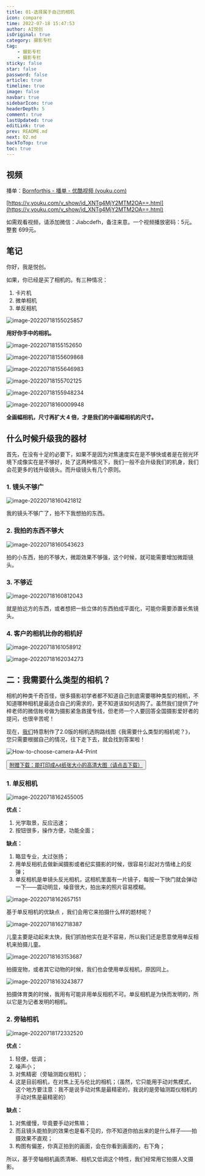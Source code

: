 ```yaml
---
title: 01-选择属于自己的相机
icon: compare
time: 2022-07-18 15:47:53
author: AI悦创
isOriginal: true
category: 摄影专栏
tag:
    - 摄影专栏
    - 摄影专栏
sticky: false
star: false
password: false
article: true
timeline: true
image: false
navbar: true
sidebarIcon: true
headerDepth: 5
comment: true
lastUpdated: true
editLink: true
prev: README.md
next: 02.md
backToTop: true
toc: true
---
```


## 视频

播单：[Bornforthis - 播单 - 优酷视频 (youku.com)](https://list.youku.com/albumlist/show/id_68857050)

[https://v.youku.com/v_show/id_XNTg4MjY2MTM2OA==.html](https://v.youku.com/v_show/id_XNTg4MjY2MTM2OA==.html)

如需观看视频，请添加微信：Jiabcdefh，备注来意。一个视频播放密码：5元。整套 699元。

## 笔记

你好，我是悦创。

如果，你已经是买了相机的。有三种情况：

1. 卡片机
2. 微单相机
3. 单反相机

![image-20220718155025857](./01.assets/image-20220718155025857.png)

**用好你手中的相机。**

![image-20220718155152650](./01.assets/image-20220718155152650.png)

![image-20220718155609868](./01.assets/image-20220718155609868.png)

![image-20220718155646983](./01.assets/image-20220718155646983.png)

![image-20220718155702125](./01.assets/image-20220718155702125.png)

![image-20220718155948234](./01.assets/image-20220718155948234.png)

![image-20220718160009948](./01.assets/image-20220718160009948.png)

**全画幅相机，尺寸再扩大 4 倍，才是我们的中画幅相机的尺寸。**

## 什么时候升级我的器材

首先，在没有十足的必要下，如果不是因为对焦速度实在是不够快或者是在弱光环境下成像实在是不够好，处了这两种情况下，我们一般不会升级我们的机身，我们会花更多的钱升级镜头。而升级镜头有几个原则。

### 1. 镜头不够广

![image-20220718160421812](./01.assets/image-20220718160421812.png)

我的镜头不够广了，拍不下我想拍的东西。

### 2. 我拍的东西不够大

![image-20220718160543623](./01.assets/image-20220718160543623.png)

拍的小东西，拍的不够大，微距效果不够强，这个时候，就可能需要增加微距镜头。

### 3. 不够近

![image-20220718160812043](./01.assets/image-20220718160812043.png)

就是拍远方的东西，或者想把一些立体的东西拍成平面化，可能你需要添置长焦镜头。

### 4. 客户的相机比你的相机好

![image-20220718161058912](./01.assets/image-20220718161058912.png)

![image-20220718162034273](./01.assets/image-20220718162034273.png)

## 二：我需要什么类型的相机？

相机的种类千奇百怪，很多摄影初学者都不知道自己到底需要哪种类型的相机，不知道哪种相机是最适合自己的需求的，更不知道该如何选购了。虽然我们提供了叶梓老师的微信帐号做为摄影紧急救援专线，但老师一个人要回答全国摄影爱好者的提问，也很辛苦呢！

现在，[我们](https://www.katoclass.com/about-kato)特意制作了2.0版的相机选购路线图《我需要什么类型的相机呢？》，您只需要根据自己的情况，往下走下去，就会找到答案啦！

![How-to-choose-camera-A4-Print](./01.assets/How-to-choose-camera-A4-Print.jpeg)



<button name="button" style="color: black"><a href="https://www.katoclass.com/wp-content/uploads/2012/12/How-to-choose-camera-A4-Print.jpg" target="_blank">附赠下载：能打印成A4纸张大小的高清大图（请点击下载）</a></button>

### 1. 单反相机

![image-20220718162455005](./01.assets/image-20220718162455005.png)

**优点：**

1. 光学取景，反应迅速；
2. 按钮很多，操作方便，功能全面；

**缺点：**

1. 略显专业，太过张扬；
2. 用单反相机去做新闻摄影或者纪实摄影的时候，很容易引起对方情绪上的反弹；
3. 单反相机是单镜头反光相机，这相机里面有一片镜子，每按一下快门就会弹动一下——震动明显，噪音很大，拍出来的照片容易模糊。

![image-20220718162657151](./01.assets/image-20220718162657151.png)

基于单反相机的优缺点 ，我们会用它来拍摄什么样的题材呢？

![image-20220718162718387](./01.assets/image-20220718162718387.png)

儿童主要是动起来太快，我们抓拍他实在是不容易，所以我们还是愿意使用单反相机来拍摄儿童。

![image-20220718163153687](./01.assets/image-20220718163153687.png)

拍摄宠物，或者其它动物的时候，我们也会使用单反相机，原因同上。

![image-20220718163243877](./01.assets/image-20220718163243877.png)

拍摄体育类的时候，我用有可能非用单反相机不可。单反相机是为快而发明的，所以它是为记者发明的相机。

### 2. 旁轴相机

![image-20220718172332520](./01.assets/image-20220718172332520.png)

**优点：**

1. 轻便，低调；
2. 噪声小；
3. 对焦精密（旁轴测距仪相机）；
4. 这是目前相机，在对焦上无与伦比的相机；（虽然，它只能用手动对焦模式，这个地方要注意：我不是说手动对焦是最精密的，我说的是旁轴测距仪相机的手动对焦是最精密的）

**缺点：**

1. 对焦缓慢，毕竟要手动对焦嘛；
2. 而且镜头能拍到的效果也是看不见的，你不知道你拍出来的是什么样子——拍摄效果不直观；
3. 构图有偏差，你真正拍到的画面，会在你看到画面的，右下角；

所以，基于旁轴相机画质清晰、相机又低调这个特性，我们经常用它拍摄人文摄影。









































































